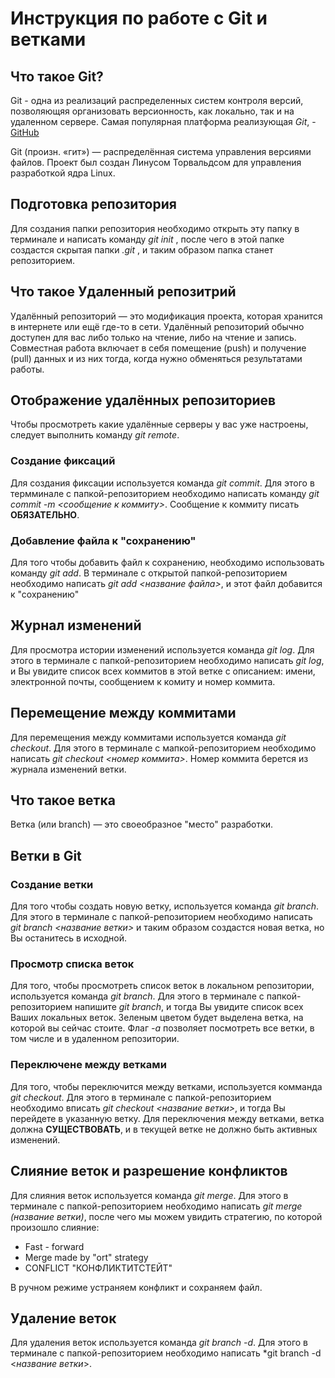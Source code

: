 # Инструкция по работе с Git и ветками

## Что такое Git?

Git - одна из реализаций распределенных систем контроля версий, позволяющяя организовать версионность, как локально, так и на удаленном сервере. Самая популярная платформа реализующая *Git*, - [GitHub](https://github.com)

Git (произн. «гит») — распределённая система управления версиями файлов. Проект был создан Линусом Торвальдсом для управления разработкой ядра Linux.

## Подготовка репозитория

Для создания папки репозитория необходимо открыть эту папку в терминале и написать команду *git init* , после чего в этой папке создастся скрытая папки *.git* , и таким образом папка станет репозиторием.

## Что такое Удаленный репозитрий

Удалённый репозиторий — это модификация проекта, которая хранится в интернете или ещё где-то в сети. Удалённый репозиторий обычно доступен для вас либо только на чтение, либо на чтение и запись. Совместная работа включает в себя помещение (push) и получение (pull) данных и из них тогда, когда нужно обменяться результатами работы.

## Отображение удалённых репозиториев

Чтобы просмотреть какие удалённые серверы у вас уже настроены, следует выполнить команду *git remote*.

### Создание фиксаций

Для создания фиксации используется команда *git commit*. Для этого в термминале с папкой-репозиторием необходимо написать команду *git commit -m <сообщение к коммиту>*. Сообщение к коммиту писать **ОБЯЗАТЕЛЬНО**.

### Добавление файла к "сохранению"

Для того чтобы добавить файл к сохранению, необходимо использовать команду *git add*.  В терминале с открытой папкой-репозиторием необходимо написать *git add <название файла>*, и этот файл добавится к "сохранению"

## Журнал изменений

Для просмотра истории изменений используется команда *git log*. Для этого  в терминале с папкой-репозиторием необходимо написать *git log*, и Вы увидите список всех коммитов в этой ветке с описанием: имени, электронной почты, сообщением к комиту и номер коммита.

## Перемещение между коммитами

Для перемещения между коммитами используется команда *git checkout*. Для этого в терминале с мапкой-репозиторием необходимо написать *git checkout <номер коммита>*. Номер коммита берется из журнала изменений ветки.

## Что такое ветка

Ветка (или branch) — это своеобразное "место" разработки.

## Ветки в Git

### Создание ветки
Для того чтобы создать новую ветку, используется команда *git branch*. Для этого в терминале с папкой-репозиторием необходимо написать *git branch <название ветки>* и таким образом создастся новая ветка, но Вы останитесь в исходной.

### Просмотр списка веток

Для того, чтобы просмотреть список веток в локальном репозитории, используется команда *git branch*. Для этого  в терминале с папкой-репозиторием напишите *git branch*, и тогда Вы увидите список всех Ваших локальных веток.
Зеленым цветом будет выделена ветка, на которой вы сейчас стоите. Флаг *-а* позволяет посмотреть все ветки, в том числе и в удаленном репозитории.

### Переключене между ветками
Для того, чтобы переключится между ветками, используется комманда *git checkout*. Для этого в терминале с папкой-репозиторием необходимо вписать *git checkout <название ветки>*, и тогда Вы перейдете в указанную ветку. Для переключения между ветками, ветка должна **СУЩЕСТВОВАТЬ**, и в текущей ветке не должно быть активных изменений.

## Слияние веток и разрешение конфликтов

Для слияния веток используется команда *git merge*. Для этого  в терминале с папкой-репозиторием необходимо написать *git merge (*название ветки*)*, после чего мы можем увидить стратегию, по которой произошло слияние:

- Fast - forward
- Merge made by "ort" strategy
- CONFLICT "КОНФЛИКТИТСТЕЙТ"

В ручном режиме устраняем конфликт и сохраняем файл.

## Удаление веток

Для удаления веток используется команда *git branch -d*. Для этого  в терминале с папкой-репозиторием необходимо написать *git branch -d <*название ветки*>.
